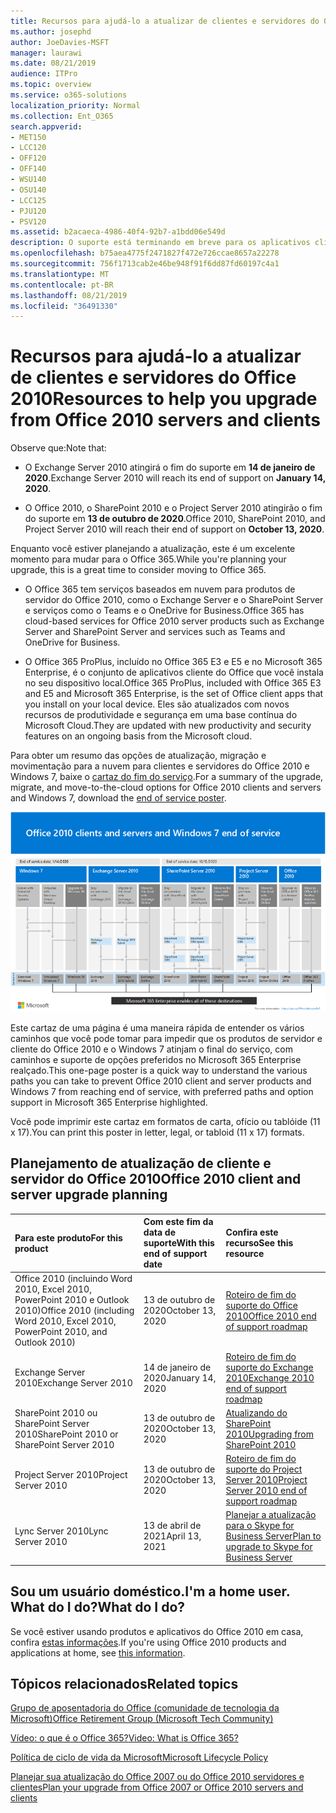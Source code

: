 ```yaml
---
title: Recursos para ajudá-lo a atualizar de clientes e servidores do Office 2010
ms.author: josephd
author: JoeDavies-MSFT
manager: laurawi
ms.date: 08/21/2019
audience: ITPro
ms.topic: overview
ms.service: o365-solutions
localization_priority: Normal
ms.collection: Ent_O365
search.appverid:
- MET150
- LCC120
- OFF120
- OFF140
- WSU140
- OSU140
- LCC125
- PJU120
- PSV120
ms.assetid: b2acaeca-4986-40f4-92b7-a1bdd06e549d
description: O suporte está terminando em breve para os aplicativos cliente e servidores do Office 2010, e os acordos de suporte personalizados não estão disponíveis. Use este artigo para começar a planejar sua atualização agora.
ms.openlocfilehash: b75aea4775f2471827f472e726ccae8657a22278
ms.sourcegitcommit: 756f1713cab2e46be948f91f6dd87fd60197c4a1
ms.translationtype: MT
ms.contentlocale: pt-BR
ms.lasthandoff: 08/21/2019
ms.locfileid: "36491330"
---
```

# <a name="resources-to-help-you-upgrade-from-office-2010-servers-and-clients"></a><span data-ttu-id="6eeef-104">Recursos para ajudá-lo a atualizar de clientes e servidores do Office 2010</span><span class="sxs-lookup"><span data-stu-id="6eeef-104">Resources to help you upgrade from Office 2010 servers and clients</span></span>

<span data-ttu-id="6eeef-105">Observe que:</span><span class="sxs-lookup"><span data-stu-id="6eeef-105">Note that:</span></span>

- <span data-ttu-id="6eeef-106">O Exchange Server 2010 atingirá o fim do suporte em **14 de janeiro de 2020**.</span><span class="sxs-lookup"><span data-stu-id="6eeef-106">Exchange Server 2010 will reach its end of support on **January 14, 2020**.</span></span> 

- <span data-ttu-id="6eeef-107">O Office 2010, o SharePoint 2010 e o Project Server 2010 atingirão o fim do suporte em **13 de outubro de 2020**.</span><span class="sxs-lookup"><span data-stu-id="6eeef-107">Office 2010, SharePoint 2010, and Project Server 2010 will reach their end of support on **October 13, 2020**.</span></span> 

<span data-ttu-id="6eeef-108">Enquanto você estiver planejando a atualização, este é um excelente momento para mudar para o Office 365.</span><span class="sxs-lookup"><span data-stu-id="6eeef-108">While you're planning your upgrade, this is a great time to consider moving to Office 365.</span></span> 

- <span data-ttu-id="6eeef-109">O Office 365 tem serviços baseados em nuvem para produtos de servidor do Office 2010, como o Exchange Server e o SharePoint Server e serviços como o Teams e o OneDrive for Business.</span><span class="sxs-lookup"><span data-stu-id="6eeef-109">Office 365 has cloud-based services for Office 2010 server products such as Exchange Server and SharePoint Server and services such as Teams and OneDrive for Business.</span></span> 

- <span data-ttu-id="6eeef-110">O Office 365 ProPlus, incluído no Office 365 E3 e E5 e no Microsoft 365 Enterprise, é o conjunto de aplicativos cliente do Office que você instala no seu dispositivo local.</span><span class="sxs-lookup"><span data-stu-id="6eeef-110">Office 365 ProPlus, included with Office 365 E3 and E5 and Microsoft 365 Enterprise, is the set of Office client apps that you install on your local device.</span></span> <span data-ttu-id="6eeef-111">Eles são atualizados com novos recursos de produtividade e segurança em uma base contínua do Microsoft Cloud.</span><span class="sxs-lookup"><span data-stu-id="6eeef-111">They are updated with new productivity and security features on an ongoing basis from the Microsoft cloud.</span></span>

<span data-ttu-id="6eeef-112">Para obter um resumo das opções de atualização, migração e movimentação para a nuvem para clientes e servidores do Office 2010 e Windows 7, baixe o [cartaz do fim do serviço](https://github.com/MicrosoftDocs/microsoft-365-docs/raw/public/microsoft-365/enterprise/media/migration-microsoft-365-enterprise-workload/Office2010Windows7EndOfService.pdf).</span><span class="sxs-lookup"><span data-stu-id="6eeef-112">For a summary of the upgrade, migrate, and move-to-the-cloud options for Office 2010 clients and servers and Windows 7, download the [end of service poster](https://github.com/MicrosoftDocs/microsoft-365-docs/raw/public/microsoft-365/enterprise/media/migration-microsoft-365-enterprise-workload/Office2010Windows7EndOfService.pdf).</span></span>

![](./media/upgrade-from-office-2010-servers-and-products/office2010-windows7-end-of-service.png)

<span data-ttu-id="6eeef-113">Este cartaz de uma página é uma maneira rápida de entender os vários caminhos que você pode tomar para impedir que os produtos de servidor e cliente do Office 2010 e o Windows 7 atinjam o final do serviço, com caminhos e suporte de opções preferidos no Microsoft 365 Enterprise realçado.</span><span class="sxs-lookup"><span data-stu-id="6eeef-113">This one-page poster is a quick way to understand the various paths you can take to prevent Office 2010 client and server products and Windows 7 from reaching end of service, with preferred paths and option support in Microsoft 365 Enterprise highlighted.</span></span>

<span data-ttu-id="6eeef-114">Você pode imprimir este cartaz em formatos de carta, ofício ou tablóide (11 x 17).</span><span class="sxs-lookup"><span data-stu-id="6eeef-114">You can print this poster in letter, legal, or tabloid (11 x 17) formats.</span></span>
      
## <a name="office-2010-client-and-server-upgrade-planning"></a><span data-ttu-id="6eeef-115">Planejamento de atualização de cliente e servidor do Office 2010</span><span class="sxs-lookup"><span data-stu-id="6eeef-115">Office 2010 client and server upgrade planning</span></span>
  
|<span data-ttu-id="6eeef-116">**Para este produto**</span><span class="sxs-lookup"><span data-stu-id="6eeef-116">**For this product**</span></span>|<span data-ttu-id="6eeef-117">**Com este fim da data de suporte**</span><span class="sxs-lookup"><span data-stu-id="6eeef-117">**With this end of support date**</span></span>|<span data-ttu-id="6eeef-118">**Confira este recurso**</span><span class="sxs-lookup"><span data-stu-id="6eeef-118">**See this resource**</span></span>|
|:-----|:-----|:-----|
|<span data-ttu-id="6eeef-119">Office 2010 (incluindo Word 2010, Excel 2010, PowerPoint 2010 e Outlook 2010)</span><span class="sxs-lookup"><span data-stu-id="6eeef-119">Office 2010 (including Word 2010, Excel 2010, PowerPoint 2010, and Outlook 2010)</span></span>  <br/> | <span data-ttu-id="6eeef-120">13 de outubro de 2020</span><span class="sxs-lookup"><span data-stu-id="6eeef-120">October 13, 2020</span></span> |[<span data-ttu-id="6eeef-121">Roteiro de fim do suporte do Office 2010</span><span class="sxs-lookup"><span data-stu-id="6eeef-121">Office 2010 end of support roadmap</span></span>](https://docs.microsoft.com/DeployOffice/office-2010-end-support-roadmap) <br/> |
|<span data-ttu-id="6eeef-122">Exchange Server 2010</span><span class="sxs-lookup"><span data-stu-id="6eeef-122">Exchange Server 2010</span></span>  <br/> | <span data-ttu-id="6eeef-123">14 de janeiro de 2020</span><span class="sxs-lookup"><span data-stu-id="6eeef-123">January 14, 2020</span></span>  |[<span data-ttu-id="6eeef-124">Roteiro de fim do suporte do Exchange 2010</span><span class="sxs-lookup"><span data-stu-id="6eeef-124">Exchange 2010 end of support roadmap</span></span>](exchange-2010-end-of-support.md) <br/> |
|<span data-ttu-id="6eeef-125">SharePoint 2010 ou SharePoint Server 2010</span><span class="sxs-lookup"><span data-stu-id="6eeef-125">SharePoint 2010 or SharePoint Server 2010</span></span>  <br/> | <span data-ttu-id="6eeef-126">13 de outubro de 2020</span><span class="sxs-lookup"><span data-stu-id="6eeef-126">October 13, 2020</span></span> |[<span data-ttu-id="6eeef-127">Atualizando do SharePoint 2010</span><span class="sxs-lookup"><span data-stu-id="6eeef-127">Upgrading from SharePoint 2010</span></span>](upgrade-from-sharepoint-2010.md) <br/> |
|<span data-ttu-id="6eeef-128">Project Server 2010</span><span class="sxs-lookup"><span data-stu-id="6eeef-128">Project Server 2010</span></span> <br/> | <span data-ttu-id="6eeef-129">13 de outubro de 2020</span><span class="sxs-lookup"><span data-stu-id="6eeef-129">October 13, 2020</span></span> | [<span data-ttu-id="6eeef-130">Roteiro de fim do suporte do Project Server 2010</span><span class="sxs-lookup"><span data-stu-id="6eeef-130">Project Server 2010 end of support roadmap</span></span>](project-server-2010-end-of-support.md) <br/> |
|<span data-ttu-id="6eeef-131">Lync Server 2010</span><span class="sxs-lookup"><span data-stu-id="6eeef-131">Lync Server 2010</span></span> <br/> | <span data-ttu-id="6eeef-132">13 de abril de 2021</span><span class="sxs-lookup"><span data-stu-id="6eeef-132">April 13, 2021</span></span> | [<span data-ttu-id="6eeef-133">Planejar a atualização para o Skype for Business Server</span><span class="sxs-lookup"><span data-stu-id="6eeef-133">Plan to upgrade to Skype for Business Server</span></span>](https://docs.microsoft.com/skypeforbusiness/plan-your-deployment/upgrade) <br/> |
    
## <a name="im-a-home-user-what-do-i-do"></a><span data-ttu-id="6eeef-134">Sou um usuário doméstico.</span><span class="sxs-lookup"><span data-stu-id="6eeef-134">I'm a home user.</span></span> <span data-ttu-id="6eeef-135">What do I do?</span><span class="sxs-lookup"><span data-stu-id="6eeef-135">What do I do?</span></span>

<span data-ttu-id="6eeef-136">Se você estiver usando produtos e aplicativos do Office 2010 em casa, confira [estas informações](plan-upgrade-previous-versions-office.md#im-a-home-user-what-do-i-do).</span><span class="sxs-lookup"><span data-stu-id="6eeef-136">If you're using Office 2010 products and applications at home, see [this information](plan-upgrade-previous-versions-office.md#im-a-home-user-what-do-i-do).</span></span>

## <a name="related-topics"></a><span data-ttu-id="6eeef-137">Tópicos relacionados</span><span class="sxs-lookup"><span data-stu-id="6eeef-137">Related topics</span></span>

[<span data-ttu-id="6eeef-138">Grupo de aposentadoria do Office (comunidade de tecnologia da Microsoft)</span><span class="sxs-lookup"><span data-stu-id="6eeef-138">Office Retirement Group (Microsoft Tech Community)</span></span>](https://go.microsoft.com/fwlink/?linkid=842065)
  
[<span data-ttu-id="6eeef-139">Vídeo: o que é o Office 365?</span><span class="sxs-lookup"><span data-stu-id="6eeef-139">Video: What is Office 365?</span></span>](https://support.office.com/article/847caf12-2589-452c-8aca-1c009797678b.aspx)
  
[<span data-ttu-id="6eeef-140">Política de ciclo de vida da Microsoft</span><span class="sxs-lookup"><span data-stu-id="6eeef-140">Microsoft Lifecycle Policy</span></span>](https://go.microsoft.com/fwlink/?linkid=865200)

[<span data-ttu-id="6eeef-141">Planejar sua atualização do Office 2007 ou do Office 2010 servidores e clientes</span><span class="sxs-lookup"><span data-stu-id="6eeef-141">Plan your upgrade from Office 2007 or Office 2010 servers and clients</span></span>](plan-upgrade-previous-versions-office.md)

